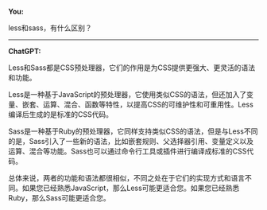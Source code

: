 **You:**

less和sass，有什么区别？

* * *

**ChatGPT:**

Less和Sass都是CSS预处理器，它们的作用是为CSS提供更强大、更灵活的语法和功能。

Less是一种基于JavaScript的预处理器，它使用类似CSS的语法，但还加入了变量、嵌套、运算、混合、函数等特性，以提高CSS的可维护性和可重用性。Less编译后生成的是标准的CSS代码。

Sass是一种基于Ruby的预处理器，它同样支持类似CSS的语法，但是与Less不同的是，Sass引入了一些新的语法，比如嵌套规则、父选择器引用、变量定义以及运算、混合等功能。Sass也可以通过命令行工具或插件进行编译成标准的CSS代码。

总体来说，两者的功能和语法都很相似，不同之处在于它们的实现方式和语言不同。如果您已经熟悉JavaScript，那么Less可能更适合您。如果您已经熟悉Ruby，那么Sass可能更适合您。